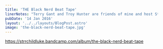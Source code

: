 ```yaml
---
title: 'THE Black Nerd Beat Tape'
linerNotes: "Terry Gant and Troy Hunter are friends of mine and host Stakes Is High: THE Black Nerd Podcast where they 'talk nerd s**t and things that they like', which includes sports, tech, comics, music, and whatever else attracts their attention. Since they both have exquisite taste in friends *ahem* and music, I decided to make a whole beat tape for them. It's free to download but any money you give will go to charity."
pubDate: '14 Jan 2016'
layout: '../../layouts/BlogPost.astro'
image: 'the-black-nerd-beat-tape.jpg'
---
```


https://strrchildluke.bandcamp.com/album/the-black-nerd-beat-tape

